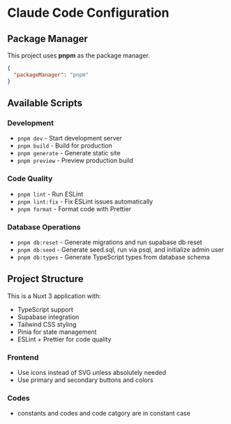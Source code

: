 # Claude Code Configuration

## Package Manager
This project uses **pnpm** as the package manager.

```json
{
  "packageManager": "pnpm"
}
```

## Available Scripts

### Development
- `pnpm dev` - Start development server
- `pnpm build` - Build for production
- `pnpm generate` - Generate static site
- `pnpm preview` - Preview production build

### Code Quality
- `pnpm lint` - Run ESLint
- `pnpm lint:fix` - Fix ESLint issues automatically
- `pnpm format` - Format code with Prettier

### Database Operations
- `pnpm db:reset` - Generate migrations and run supabase db reset
- `pnpm db:seed` - Generate seed.sql, run via psql, and initialize admin user
- `pnpm db:types` - Generate TypeScript types from database schema

## Project Structure
This is a Nuxt 3 application with:
- TypeScript support
- Supabase integration
- Tailwind CSS styling
- Pinia for state management
- ESLint + Prettier for code quality

### Frontend
- Use icons instead of SVG unless absolutely needed
- Use primary and secondary buttons and colors

### Codes
- constants and codes and code catgory are in constant case